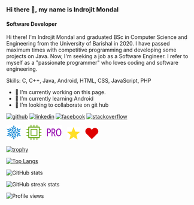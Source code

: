 ### Hi there 👋, my name is Indrojit Mondal
#### Software Developer

Hi there! I'm Indrojit Mondal and graduated BSc in Computer Science and Engineering from the University of Barishal in 2020. I have passed maximum times with competitive programming and developing some projects on Java. Now, I'm seeking a job as a Software Engineer. I refer to myself as a "passionate programmer" who loves coding and software engineering. 

Skills: C, C++, Java, Android, HTML, CSS, JavaScript, PHP

- 🔭 I’m currently working on this page. 
- 🌱 I’m currently learning Android 
- 👯 I’m looking to collaborate on git hub 


[<img src='https://cdn.jsdelivr.net/npm/simple-icons@3.0.1/icons/github.svg' alt='github' height='40'>](https://github.com/IndroBU)  [<img src='https://cdn.jsdelivr.net/npm/simple-icons@3.0.1/icons/linkedin.svg' alt='linkedin' height='40'>](https://www.linkedin.com/in/https://www.linkedin.com/in/indrojit-mondal-8a36b315a//)  [<img src='https://cdn.jsdelivr.net/npm/simple-icons@3.0.1/icons/facebook.svg' alt='facebook' height='40'>](https://www.facebook.com/https://www.facebook.com/indro.cse.bu)  [<img src='https://cdn.jsdelivr.net/npm/simple-icons@3.0.1/icons/stackoverflow.svg' alt='stackoverflow' height='40'>](https://stackoverflow.com/users/https://stackoverflow.com/users/9589256/indrojit-mondal)  

<a href='https://archiveprogram.github.com/'><img src='https://raw.githubusercontent.com/acervenky/animated-github-badges/master/assets/acbadge.gif' width='40' height='40'></a> <a href='https://docs.github.com/en/developers'><img src='https://raw.githubusercontent.com/acervenky/animated-github-badges/master/assets/devbadge.gif' width='40' height='40'></a> <a href='https://github.com/pricing'><img src='https://raw.githubusercontent.com/acervenky/animated-github-badges/master/assets/pro.gif' width='40' height='40'></a> <a href='https://stars.github.com/'><img src='https://raw.githubusercontent.com/acervenky/animated-github-badges/master/assets/starbadge.gif' width='35' height='35'></a> <a href='https://docs.github.com/en/github/supporting-the-open-source-community-with-github-sponsors'><img src='https://raw.githubusercontent.com/acervenky/animated-github-badges/master/assets/sponsorbadge.gif' width='35' height='35'></a> 

[![trophy](https://github-profile-trophy.vercel.app/?username=IndroBU)](https://github.com/ryo-ma/github-profile-trophy)

[![Top Langs](https://github-readme-stats.vercel.app/api/top-langs/?username=IndroBU)](https://github.com/anuraghazra/github-readme-stats)

![GitHub stats](https://github-readme-stats.vercel.app/api?username=IndroBU&show_icons=true&count_private=true)  

![GitHub streak stats](https://streak-stats.demolab.com/?user=IndroBU)  

![Profile views](https://gpvc.arturio.dev/IndroBU)  

